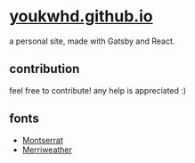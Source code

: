 # [youkwhd.github.io](https://youkwhd.github.io)

a personal site, made with Gatsby and React.

## contribution

feel free to contribute! any help is appreciated :)

## fonts

- [Montserrat](https://github.com/JulietaUla/Montserrat)
- [Merriweather](https://github.com/SorkinType/Merriweather)
